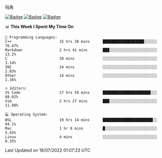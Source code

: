 钝角


[![Badge](https://cp-logo.vercel.app/leetcode-cn/_Hy3)](https://leetcode.cn/u/_hy3/)
[![Badge](https://cp-logo.vercel.app/codeforces/buhuixiedaima)](https://codeforces.com/profile/buhuixiedaima)
[![Badge](https://cp-logo.vercel.app/atcoder/Hy3)](https://atcoder.jp/users/Hy3)
<br>
<!--START_SECTION:waka-->
📊 **This Week I Spent My Time On** 

```text
💬 Programming Languages: 
C++                      15 hrs 38 mins      ███████████████████░░░░░░   76.47% 
Markdown                 2 hrs 41 mins       ███░░░░░░░░░░░░░░░░░░░░░░   13.2% 
C                        38 mins             ░░░░░░░░░░░░░░░░░░░░░░░░░   3.14% 
INI                      24 mins             ░░░░░░░░░░░░░░░░░░░░░░░░░   2.03% 
Other                    14 mins             ░░░░░░░░░░░░░░░░░░░░░░░░░   1.16%

🔥 Editors: 
VS Code                  17 hrs 59 mins      ██████████████████████░░░   88.02% 
Vim                      2 hrs 27 mins       ███░░░░░░░░░░░░░░░░░░░░░░   11.98%

💻 Operating System: 
WSL                      19 hrs 14 mins      ███████████████████████░░   94.1% 
Mac                      1 hr 8 mins         █░░░░░░░░░░░░░░░░░░░░░░░░   5.55% 
Linux                    4 mins              ░░░░░░░░░░░░░░░░░░░░░░░░░   0.35%

```


 Last Updated on 18/07/2022 01:07:23 UTC
<!--END_SECTION:waka-->

